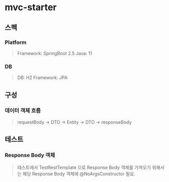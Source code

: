 # mvc-starter

## 스펙
### Platform
> Framework: SpringBoot 2.5
> Java: 11

### DB
> DB: H2
> Framework: JPA

## 구성
### 데이터 객체 흐름
> requestBody -> DTO -> Entity -> DTO -> responseBody 

## 테스트
### Response Body 객체
> 테스트에서 TestRestTemplate 으로 Response Body 객체를 가져오기 위해서는 해당 Response Body 객체에 @NoArgsConstructor 필요.
